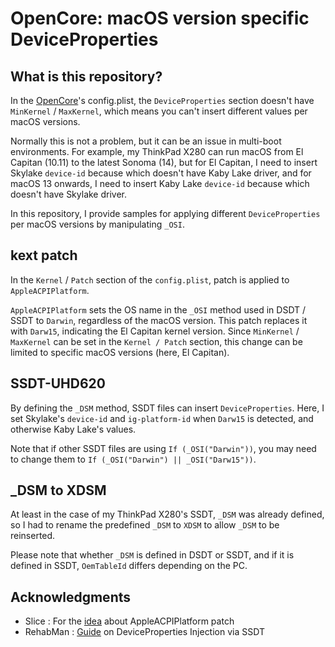# OpenCore: macOS version specific DeviceProperties
## What is this repository?
In the [OpenCore](https://github.com/acidanthera/OpenCorePkg)'s config.plist, the `DeviceProperties` section doesn't have `MinKernel` / `MaxKernel`, which means you can't insert different values per macOS versions.

Normally this is not a problem, but it can be an issue in multi-boot environments. For example, my ThinkPad X280 can run macOS from El Capitan (10.11) to the latest Sonoma (14), but for El Capitan, I need to insert Skylake `device-id` because which doesn't have Kaby Lake driver, and for macOS 13 onwards, I need to insert Kaby Lake `device-id` because which doesn't have Skylake driver.

In this repository, I provide samples for applying different `DeviceProperties` per macOS versions by manipulating `_OSI`.

## kext patch
In the `Kernel` / `Patch` section of the `config.plist`, patch is applied to `AppleACPIPlatform`.

`AppleACPIPlatform` sets the OS name in the `_OSI` method used in DSDT / SSDT to `Darwin`, regardless of the macOS version. This patch replaces it with `Darw15`, indicating the El Capitan kernel version. Since `MinKernel` / `MaxKernel` can be set in the `Kernel / Patch` section, this change can be limited to specific macOS versions (here, El Capitan).

## SSDT-UHD620
By defining the `_DSM` method, SSDT files can insert `DeviceProperties`. Here, I set Skylake's `device-id` and `ig-platform-id` when `Darw15` is detected, and otherwise Kaby Lake's values.

Note that if other SSDT files are using `If (_OSI("Darwin"))`, you may need to change them to `If (_OSI("Darwin") || _OSI("Darw15"))`.

## _DSM to XDSM
At least in the case of my ThinkPad X280's SSDT, `_DSM` was already defined, so I had to rename the predefined `_DSM` to `XDSM` to allow `_DSM` to be reinserted.

Please note that whether `_DSM` is defined in DSDT or SSDT, and if it is defined in SSDT, `OemTableId` differs depending on the PC.

## Acknowledgments
* Slice : For the [idea](https://www.insanelymac.com/forum/topic/355374-how-to-make-ssdt-if-_osi-darwin-to-a-specific-version-of-macos/?do=findComment&comment=2800041) about AppleACPIPlatform patch
* RehabMan : [Guide](https://www.tonymacx86.com/threads/guide-hackrnvmefamily-co-existence-with-ionvmefamily-using-class-code-spoof.210316/) on DeviceProperties Injection via SSDT

